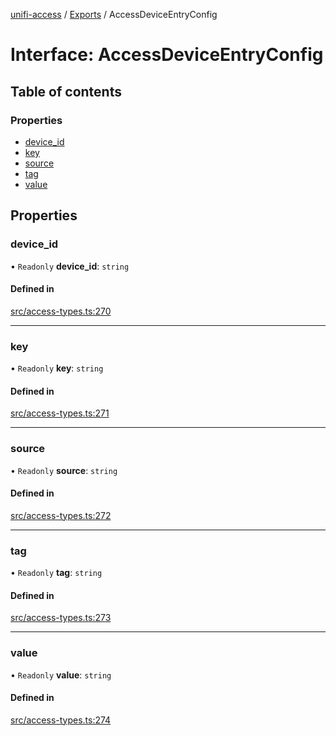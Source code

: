 [unifi-access](../README.md) / [Exports](../modules.md) / AccessDeviceEntryConfig

# Interface: AccessDeviceEntryConfig

## Table of contents

### Properties

- [device\_id](AccessDeviceEntryConfig.md#device_id)
- [key](AccessDeviceEntryConfig.md#key)
- [source](AccessDeviceEntryConfig.md#source)
- [tag](AccessDeviceEntryConfig.md#tag)
- [value](AccessDeviceEntryConfig.md#value)

## Properties

### device\_id

• `Readonly` **device\_id**: `string`

#### Defined in

[src/access-types.ts:270](https://github.com/hjdhjd/unifi-access/blob/0e21590/src/access-types.ts#L270)

___

### key

• `Readonly` **key**: `string`

#### Defined in

[src/access-types.ts:271](https://github.com/hjdhjd/unifi-access/blob/0e21590/src/access-types.ts#L271)

___

### source

• `Readonly` **source**: `string`

#### Defined in

[src/access-types.ts:272](https://github.com/hjdhjd/unifi-access/blob/0e21590/src/access-types.ts#L272)

___

### tag

• `Readonly` **tag**: `string`

#### Defined in

[src/access-types.ts:273](https://github.com/hjdhjd/unifi-access/blob/0e21590/src/access-types.ts#L273)

___

### value

• `Readonly` **value**: `string`

#### Defined in

[src/access-types.ts:274](https://github.com/hjdhjd/unifi-access/blob/0e21590/src/access-types.ts#L274)
